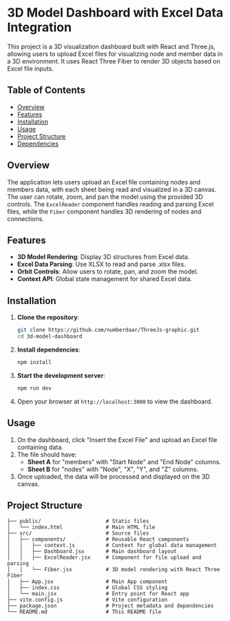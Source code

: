 # 3D Model Dashboard with Excel Data Integration

This project is a 3D visualization dashboard built with React and Three.js, allowing users to upload Excel files for visualizing node and member data in a 3D environment. It uses React Three Fiber to render 3D objects based on Excel file inputs.

## Table of Contents
- [Overview](#overview)
- [Features](#features)
- [Installation](#installation)
- [Usage](#usage)
- [Project Structure](#project-structure)
- [Dependencies](#dependencies)

## Overview
The application lets users upload an Excel file containing nodes and members data, with each sheet being read and visualized in a 3D canvas. The user can rotate, zoom, and pan the model using the provided 3D controls. The `ExcelReader` component handles reading and parsing Excel files, while the `Fiber` component handles 3D rendering of nodes and connections.

## Features
- **3D Model Rendering**: Display 3D structures from Excel data.
- **Excel Data Parsing**: Use XLSX to read and parse .xlsx files.
- **Orbit Controls**: Allow users to rotate, pan, and zoom the model.
- **Context API**: Global state management for shared Excel data.

## Installation

1. **Clone the repository**:
    ```bash
    git clone https://github.com/numberdaar/ThreeJs-graphic.git
    cd 3d-model-dashboard
    ```

2. **Install dependencies**:
    ```bash
    npm install
    ```

3. **Start the development server**:
    ```bash
    npm run dev
    ```

4. Open your browser at `http://localhost:3000` to view the dashboard.

## Usage
1. On the dashboard, click "Insert the Excel File" and upload an Excel file containing data.
2. The file should have:
   - **Sheet A** for "members" with "Start Node" and "End Node" columns.
   - **Sheet B** for "nodes" with "Node", "X", "Y", and "Z" columns.
3. Once uploaded, the data will be processed and displayed on the 3D canvas.

## Project Structure
```plaintext
├── public/                     # Static files
│   └── index.html              # Main HTML file
├── src/                        # Source files
│   ├── components/             # Reusable React components
│   │   ├── context.js          # Context for global data management
│   │   ├── Dashboard.jsx       # Main dashboard layout
│   │   ├── ExcelReader.jsx     # Component for file upload and parsing
│   │   └── Fiber.jsx           # 3D model rendering with React Three Fiber
│   ├── App.jsx                 # Main App component
│   ├── index.css               # Global CSS styling
│   └── main.jsx                # Entry point for React app
├── vite.config.js              # Vite configuration
├── package.json                # Project metadata and dependencies
└── README.md                   # This README file
